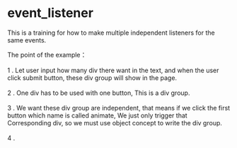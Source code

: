 # event_listener   <br>

This is a training for how to make multiple independent listeners for the same events.  <br> 

The point of the example：  <br> <br>
1 . Let user input how many div there want in the text, and when the user click submit button, these div group will show in the page. <br> <br>
2 . One div has to be used with one button, This is a div group.  <br> <br>
3 . We want these div group are independent, that means if we click the first button which name is called animate, We just only trigger that Corresponding div, so we must use object concept to write the div group. <br> <br>
4 . 
